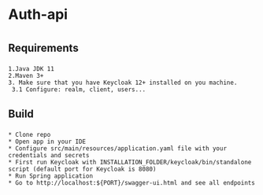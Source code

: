 # Auth-api <h1>

  ## Requirements <h3>
    1.Java JDK 11
    2.Maven 3+
    3. Make sure that you have Keycloak 12+ installed on you machine.
     3.1 Configure: realm, client, users...
  
  ## Build <h3>
    * Clone repo
    * Open app in your IDE
    * Configure src/main/resources/application.yaml file with your credentials and secrets
    * First run Keycloak with INSTALLATION_FOLDER/keycloak/bin/standalone script (default port for Keycloak is 8080)
    * Run Spring application 
    * Go to http://localhost:${PORT}/swagger-ui.html and see all endpoints







